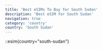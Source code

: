 ```yaml
---
title: 'Best eSIMs To Buy for South Sudan'
description: 'Best eSIM for South Sudan'
navigation: true
category: 'country'
country: 'South Sudan'
---
```


::esim{country="south-sudan"}
